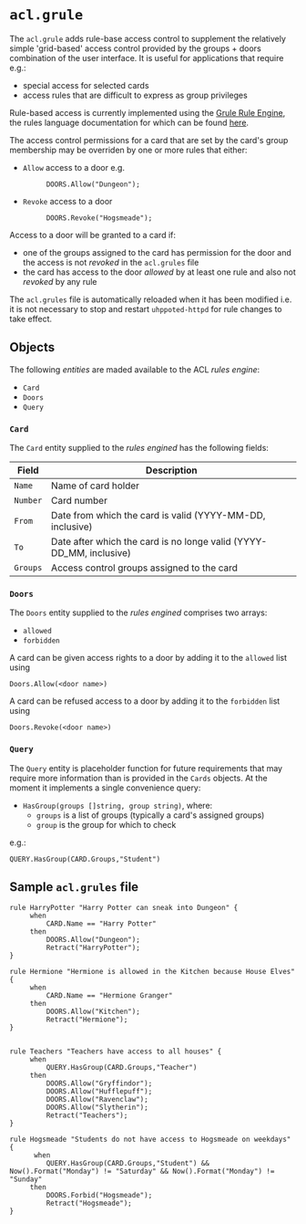 # `acl.grule`

The `acl.grule` adds rule-base access control to supplement the relatively simple 'grid-based' access control provided by
the groups + doors combination of the user interface. It is useful for applications that require e.g.:

- special access for selected cards
- access rules that are difficult to express as group privileges

Rule-based access is currently implemented using the [Grule Rule Engine](https://github.com/hyperjumptech/grule-rule-engine),
the rules language documentation for which can be found [here](https://github.com/hyperjumptech/grule-rule-engine/blob/master/docs/Documentation.md).

The access control permissions for a card that are set by the card's group membership may be overriden by one or more rules
that either:

- `Allow` access to a door e.g.
```
         DOORS.Allow("Dungeon");
```

- `Revoke` access to a door
```
         DOORS.Revoke("Hogsmeade");
```

Access to a door will be granted to a card if:

- one of the groups assigned to the card has permission for the door and the access is not _revoked_ in the `acl.grules` file
- the card has access to the door _allowed_ by at least one rule and also not _revoked_ by any rule

The `acl.grules` file is automatically reloaded when it has been modified i.e. it is not necessary to stop and restart `uhppoted-httpd`
for rule changes to take effect.

## Objects

The following _entities_ are maded available to the ACL _rules engine_:

- `Card`
- `Doors`
- `Query`

### `Card` 

The `Card` entity supplied to the _rules engined_ has the following fields:

| Field    | Description                                                         |
|----------|---------------------------------------------------------------------|
| `Name`   | Name of card holder                                                 |
| `Number` | Card number                                                         |
| `From`   | Date from which the card is valid (YYYY-MM-DD, inclusive)           |
| `To`     | Date after which the card is no longe valid (YYYY-DD_MM, inclusive) |
| `Groups` | Access control groups assigned to the card                          |


### `Doors`

The `Doors` entity supplied to the _rules engined_ comprises two arrays:
- `allowed`
- `forbidden`

A card can be given access rights to a door by adding it to the `allowed` list using
``` 
Doors.Allow(<door name>)
```

A card can be refused access to a door by adding it to the `forbidden` list using
``` 
Doors.Revoke(<door name>)
```

### `Query`

The `Query` entity is placeholder function for future requirements that may require
more information than is provided in the `Cards` objects. At the moment it implements
a single convenience query:

- `HasGroup(groups []string, group string)`, where:
   - `groups` is a list of groups (typically a card's assigned groups) 
   - `group` is the group for which to check

e.g.:
```
QUERY.HasGroup(CARD.Groups,"Student")
```

## Sample `acl.grules` file

```
rule HarryPotter "Harry Potter can sneak into Dungeon" {
     when
         CARD.Name == "Harry Potter"
     then
         DOORS.Allow("Dungeon");
         Retract("HarryPotter");
}

rule Hermione "Hermione is allowed in the Kitchen because House Elves" {
     when
         CARD.Name == "Hermione Granger"
     then
         DOORS.Allow("Kitchen");
         Retract("Hermione");
}


rule Teachers "Teachers have access to all houses" {
     when
         QUERY.HasGroup(CARD.Groups,"Teacher")
     then
         DOORS.Allow("Gryffindor");
         DOORS.Allow("Hufflepuff");
         DOORS.Allow("Ravenclaw");
         DOORS.Allow("Slytherin");
         Retract("Teachers");
}

rule Hogsmeade "Students do not have access to Hogsmeade on weekdays" {
      when
         QUERY.HasGroup(CARD.Groups,"Student") && Now().Format("Monday") != "Saturday" && Now().Format("Monday") != "Sunday"
     then
         DOORS.Forbid("Hogsmeade");
         Retract("Hogsmeade");
}
```